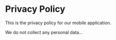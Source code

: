 <!DOCTYPE html>
<html lang="en">
<head>
  <meta charset="UTF-8">
  <title>Privacy Policy</title>
</head>
<body>
  <h1>Privacy Policy</h1>
  <p>This is the privacy policy for our mobile application.</p>
  <p>We do not collect any personal data...</p>
</body>
</html>
